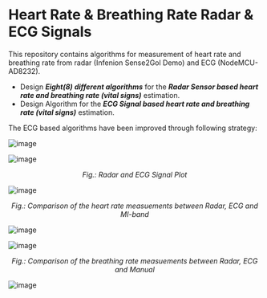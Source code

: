 # Heart Rate & Breathing Rate Radar & ECG Signals

This repository contains algorithms for measurement of heart rate and breathing rate from radar (Infenion Sense2Gol Demo) and ECG (NodeMCU-AD8232).

- Design ***Eight(8) different algorithms*** for the ***Radar Sensor based heart rate and breathing rate (vital signs)*** estimation. 
- Design Algorithm for the ***ECG Signal based heart rate and breathing rate (vital signs)*** estimation. 

The ECG based algorithms have been improved through following strategy:

![image](https://user-images.githubusercontent.com/47445756/173699882-6acea941-6439-4473-9bbb-696a77f3a62e.png)

![image](https://user-images.githubusercontent.com/47445756/173700281-449281f4-b24a-4573-89c4-958f38d83816.png)
<p align="center">
  <em>Fig.: Radar and ECG Signal Plot</em>  
</p>

![image](https://user-images.githubusercontent.com/47445756/173700087-a6b5e724-59d3-4b4a-9991-d44bcb6bd6ab.png)
<p align="center">
  <em>Fig.: Comparison of the heart rate measuements between Radar, ECG and MI-band </em>  
</p>

![image](https://user-images.githubusercontent.com/47445756/173700102-4c0d87d5-a3e0-4041-a84a-a3da1314373f.png)

![image](https://user-images.githubusercontent.com/47445756/173700176-91fce56c-4c80-49e9-8e47-6d56c78c1165.png)
<p align="center">
  <em>Fig.: Comparison of the breathing rate measuements between Radar, ECG and Manual</em>  
</p>

![image](https://user-images.githubusercontent.com/47445756/173700200-2bb1be81-8a16-402d-a7ac-1bbc9a90be6f.png)




